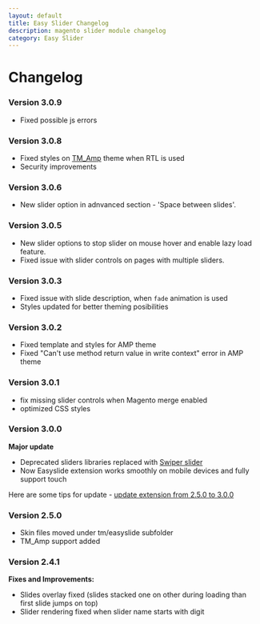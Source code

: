 ```yaml
---
layout: default
title: Easy Slider Changelog
description: magento slider module changelog
category: Easy Slider
---
```


# Changelog

### Version 3.0.9

 -  Fixed possible js errors

### Version 3.0.8

 -  Fixed styles on [TM_Amp](/m1/extensions/amp/) theme when RTL is used
 -  Security improvements

### Version 3.0.6

 -  New slider option in adnvanced section - 'Space between slides'.

### Version 3.0.5

 -  New slider options to stop slider on mouse hover and enable lazy load
    feature.
 -  Fixed issue with slider controls on pages with multiple sliders.

### Version 3.0.3

 -  Fixed issue with slide description, when `fade` animation is used
 -  Styles updated for better theming posibilities

### Version 3.0.2

 -  Fixed template and styles for AMP theme
 -  Fixed "Can't use method return value in write context" error in AMP theme

### Version 3.0.1

 -  fix missing slider controls when Magento merge enabled
 -  optimized CSS styles

### Version 3.0.0

**Major update**

 -  Deprecated sliders libraries replaced with [Swiper slider](http://idangero.us/swiper)
 -  Now Easyslide extension works smoothly on mobile devices and fully support
    touch

Here are some tips for update - [update extension from 2.5.0 to 3.0.0](../installation/#update-extension-from-250-to-300)

### Version 2.5.0

 -  Skin files moved under tm/easyslide subfolder
 -  TM_Amp support added

### Version 2.4.1

**Fixes and Improvements:**

 -  Slides overlay fixed (slides stacked one on other during loading than
    first slide jumps on top)
 -  Slider rendering fixed when slider name starts with digit
